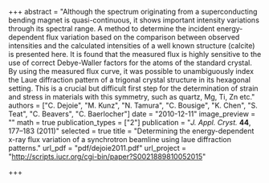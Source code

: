 +++
abstract = "Although the spectrum originating from a superconducting bending magnet is quasi-continuous, it shows important intensity variations through its spectral range. A method to determine the incident energy-dependent flux variation based on the comparison between observed intensities and the calculated intensities of a well known structure (calcite) is presented here. It is found that the measured flux is highly sensitive to the use of correct Debye-Waller factors for the atoms of the standard crystal. By using the measured flux curve, it was possible to unambiguously index the Laue diffraction pattern of a trigonal crystal structure in its hexagonal setting. This is a crucial but difficult first step for the determination of strain and stress in materials with this symmetry, such as quartz, Mg, Ti, Zn etc."
authors = ["C. Dejoie", "M. Kunz", "N. Tamura", "C. Bousige", "K. Chen", "S. Teat", "C. Beavers", "C. Baerlocher"]
date = "2010-12-11"
image_preview = ""
math = true
publication_types = ["2"]
publication = "*J. Appl. Cryst.* **44**, 177–183 (2011)"
selected = true
title = "Determining the energy-dependent x-ray flux variation of a synchrotron beamline using laue diffraction patterns."
url_pdf = "pdf/dejoie2011.pdf"
url_project = "http://scripts.iucr.org/cgi-bin/paper?S0021889810052015"


+++


<!-- url_slides = "#" -->
<!-- url_video = "#" -->
<!-- url_code = "#" -->
<!-- url_dataset = "#" -->